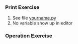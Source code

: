 ### Print Exercise
1) See file [yourname.py](https://github.com/meronalemu101/psych403/blob/955538389767db014032d9cd9e6ba5f337129369/Assignment2/yourname.py)
2) No variable show up in editor

### Operation Exercise
